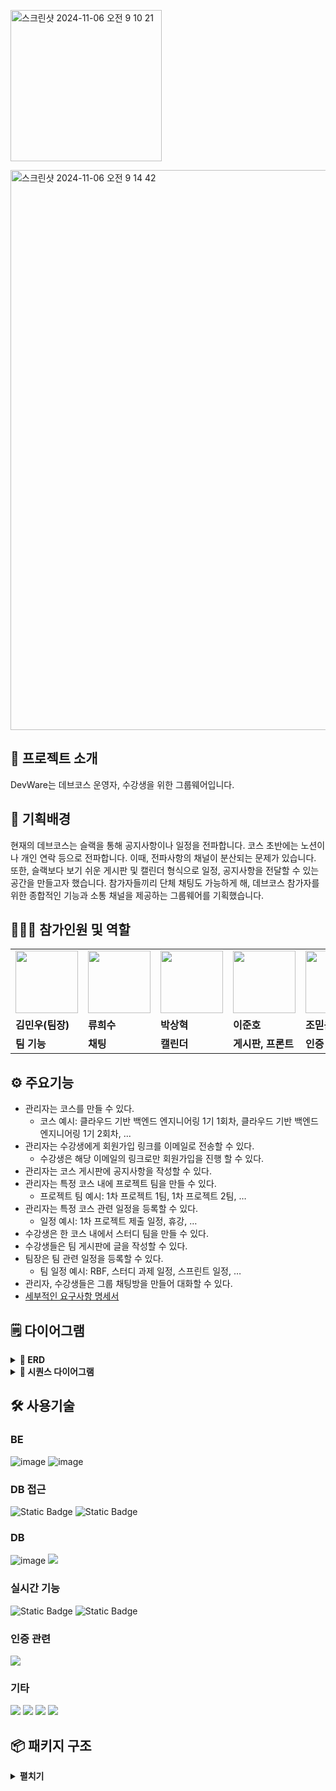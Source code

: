 <img width="242" alt="스크린샷 2024-11-06 오전 9 10 21" src="https://github.com/user-attachments/assets/88e1ec6f-4127-4fae-a15b-89e53bc52f6a"> <br>

<img width="896" alt="스크린샷 2024-11-06 오전 9 14 42" src="https://github.com/user-attachments/assets/b65afe21-9ec0-4114-b144-2471c59cc251">



## 👋 프로젝트 소개
DevWare는 데브코스 운영자, 수강생을 위한 그룹웨어입니다.



## 🤷‍ 기획배경
현재의 데브코스는 슬랙을 통해 공지사항이나 일정을 전파합니다. 코스 초반에는 노션이나 개인 연락 등으로 전파합니다. 이때, 전파사항의 채널이 분산되는 문제가 있습니다. 또한, 슬랙보다 보기 쉬운 게시판 및 캘린더 형식으로 일정, 공지사항을 전달할 수 있는 공간을 만들고자 했습니다. 참가자들끼리 단체 채팅도 가능하게 해, 데브코스 참가자를 위한 종합적인 기능과 소통 채널을 제공하는 그룹웨어를 기획했습니다.



## 🧑‍🤝‍🧑 참가인원 및 역할

<table>
  <tr>
    <td>
        <a href="https://github.com/power-minu">
            <img src="https://avatars.githubusercontent.com/power-minu?v=4" width="100px" />
        </a>
    </td>
    <td>
        <a href="https://github.com/hs201016">
            <img src="https://avatars.githubusercontent.com/hs201016?v=4" width="100px" />
        </a>
    </td>
    <td>
        <a href="https://github.com/sangcci">
            <img src="https://avatars.githubusercontent.com/sangcci?v=4" width="100px" />
        </a>
    </td>
    <td>
        <a href="https://github.com/rinklove">
            <img src="https://avatars.githubusercontent.com/rinklove?v=4" width="100px" />
        </a>
    </td>
    <td>
        <a href="https://github.com/jmd5314">
            <img src="https://avatars.githubusercontent.com/jmd5314?v=4" width="100px" />
        </a>
    </td>
  </tr>
  <tr>
    <td><b>김민우(팀장)</b></td>
    <td><b>류희수</b></td>
    <td><b>박상혁</b></td>
    <td><b>이준호</b></td>
    <td><b>조믿음</b></td>
  </tr>
  <tr>
    <td><b>팀 기능</b></td>
    <td><b>채팅</b></td>
    <td><b>캘린더</b></td>
    <td><b>게시판, 프론트</b></td>
    <td><b>인증</b></td>
  </tr>
</table>



## ⚙️ 주요기능
- 관리자는 코스를 만들 수 있다.
    - 코스 예시: 클라우드 기반 백엔드 엔지니어링 1기 1회차, 클라우드 기반 백엔드 엔지니어링 1기 2회차, ...
- 관리자는 수강생에게 회원가입 링크를 이메일로 전송할 수 있다.
  - 수강생은 해당 이메일의 링크로만 회원가입을 진행 할 수 있다.
- 관리자는 코스 게시판에 공지사항을 작성할 수 있다.
- 관리자는 특정 코스 내에 프로젝트 팀을 만들 수 있다.
    - 프로젝트 팀 예시: 1차 프로젝트 1팀, 1차 프로젝트 2팀, …
- 관리자는 특정 코스 관련 일정을 등록할 수 있다.
    - 일정 예시: 1차 프로젝트 제출 일정, 휴강, …
- 수강생은 한 코스 내에서 스터디 팀을 만들 수 있다.
- 수강생들은 팀 게시판에 글을 작성할 수 있다.
- 팀장은 팀 관련 일정을 등록할 수 있다.
    - 팀 일정 예시: RBF, 스터디 과제 일정, 스프린트 일정, …
- 관리자, 수강생들은 그룹 채팅방을 만들어 대화할 수 있다.
- <a href="https://www.notion.so/12ac41ac4b4e4cbb841e65a1c830318e?pvs=4">세부적인 요구사항 명세서</a>



## 🗒️ 다이어그램

<details>
  <summary><b>💽 ERD</b></summary>

  ![groupware](https://github.com/user-attachments/assets/1562fa47-01cc-4e76-93d8-8ca3a72d6f98)

</details>

<details>
  <summary><b>🔀 시퀀스 다이어그램</b></summary>

<a href="https://www.notion.so/c6647ebf7df34925b6672973e0a7f69c?pvs=4">시퀀스 다이어그램</a>

</details>



## 🛠️ 사용기술

### BE
![image](https://img.shields.io/badge/Kotlin-7F52FF?style=flat-square&logo=kotlin&logoColor=white)
![image](https://img.shields.io/badge/Spring_Boot-F2F4F9?style=flat-square&logo=spring-boot)

### DB 접근
![Static Badge](https://img.shields.io/badge/Spring_data_JPA-lightgreen)
![Static Badge](https://img.shields.io/badge/QueryDsl-black)

### DB
![image](https://img.shields.io/badge/MySQL-005C84?style=flat-square&logo=mysql&logoColor=white)
<img src="https://img.shields.io/badge/Redis-DC382D?style=flat-square&logo=Redis&logoColor=white">

### 실시간 기능
![Static Badge](https://img.shields.io/badge/websocket-ff9900)
![Static Badge](https://img.shields.io/badge/stomp-black)

### 인증 관련
<img src="https://img.shields.io/badge/Spring Security-6DB33F?style=flat-square&logo=Spring Security&logoColor=white">

### 기타
<img src="https://img.shields.io/badge/Notion-000000?style=flat-square&logo=notion&logoColor=white"> <img src="https://img.shields.io/badge/Slack-4A154B?style=flat-square&logo=slack&logoColor=white"> <img src="https://img.shields.io/badge/IntelliJ IDEA-4A154B?style=flat-square&logo=intellijidea&logoColor=white"> <img src="https://img.shields.io/badge/Swagger-0?style=flat-square&logo=Swagger&logoColor=white&color=%2385EA2D">



## 📦 패키지 구조

<details>
  <summary><b>펼치기</b></summary>

```
📦NBE1_3_Team01
 ┗ 📂src
   ┣ 📂main
   ┃ ┣ 📂java
   ┃ ┃ ┗ 📂org
   ┃ ┃   ┗ 📂team1
   ┃ ┃     ┗ 📂nbe1_3_team01
   ┃ ┃       ┣ 📂domain
   ┃ ┃       ┃ ┣ 📂attendance
   ┃ ┃       ┃ ┃ ┣ 📂controller
   ┃ ┃       ┃ ┃ ┃ ┗ 📂response
   ┃ ┃       ┃ ┃ ┣ 📂entity
   ┃ ┃       ┃ ┃ ┣ 📂repository
   ┃ ┃       ┃ ┃ ┗ 📂service
   ┃ ┃       ┃ ┃   ┣ 📂dto
   ┃ ┃       ┃ ┃   ┣ 📂port
   ┃ ┃       ┃ ┃   ┗ 📂response
   ┃ ┃       ┃ ┣ 📂board
   ┃ ┃       ┃ ┃ ┣ 📂comment
   ┃ ┃       ┃ ┃ ┃ ┣ 📂controller
   ┃ ┃       ┃ ┃ ┃ ┃ ┗ 📂dto
   ┃ ┃       ┃ ┃ ┃ ┣ 📂repository
   ┃ ┃       ┃ ┃ ┃ ┗ 📂service
   ┃ ┃       ┃ ┃ ┃   ┣ 📂response
   ┃ ┃       ┃ ┃ ┃   ┗ 📂valid
   ┃ ┃       ┃ ┃ ┣ 📂constants
   ┃ ┃       ┃ ┃ ┣ 📂controller
   ┃ ┃       ┃ ┃ ┃ ┗ 📂dto
   ┃ ┃       ┃ ┃ ┣ 📂entity
   ┃ ┃       ┃ ┃ ┣ 📂exception
   ┃ ┃       ┃ ┃ ┣ 📂repository
   ┃ ┃       ┃ ┃ ┗ 📂service
   ┃ ┃       ┃ ┃   ┣ 📂converter
   ┃ ┃       ┃ ┃   ┣ 📂response
   ┃ ┃       ┃ ┃   ┗ 📂valid
   ┃ ┃       ┃ ┣ 📂calendar
   ┃ ┃       ┃ ┃ ┣ 📂application
   ┃ ┃       ┃ ┃ ┃ ┣ 📂port
   ┃ ┃       ┃ ┃ ┃ ┗ 📂response
   ┃ ┃       ┃ ┃ ┣ 📂controller
   ┃ ┃       ┃ ┃ ┃ ┗ 📂dto
   ┃ ┃       ┃ ┃ ┗ 📂entity
   ┃ ┃       ┃ ┣ 📂chat
   ┃ ┃       ┃ ┃ ┣ 📂controller
   ┃ ┃       ┃ ┃ ┃ ┗ 📂request
   ┃ ┃       ┃ ┃ ┣ 📂entity
   ┃ ┃       ┃ ┃ ┣ 📂repository
   ┃ ┃       ┃ ┃ ┗ 📂service
   ┃ ┃       ┃ ┃   ┗ 📂response
   ┃ ┃       ┃ ┣ 📂group
   ┃ ┃       ┃ ┃ ┣ 📂controller
   ┃ ┃       ┃ ┃ ┃ ┗ 📂request
   ┃ ┃       ┃ ┃ ┣ 📂entity
   ┃ ┃       ┃ ┃ ┣ 📂repository
   ┃ ┃       ┃ ┃ ┗ 📂service
   ┃ ┃       ┃ ┃   ┣ 📂response
   ┃ ┃       ┃ ┃   ┗ 📂validator
   ┃ ┃       ┃ ┗ 📂user
   ┃ ┃       ┃   ┣ 📂controller
   ┃ ┃       ┃   ┃ ┣ 📂api
   ┃ ┃       ┃   ┃ ┗ 📂request
   ┃ ┃       ┃   ┣ 📂entity
   ┃ ┃       ┃   ┣ 📂initializer
   ┃ ┃       ┃   ┣ 📂repository
   ┃ ┃       ┃   ┗ 📂service
   ┃ ┃       ┃     ┗ 📂response
   ┃ ┃       ┗ 📂global
   ┃ ┃         ┣ 📂advice
   ┃ ┃         ┣ 📂auth
   ┃ ┃         ┃ ┣ 📂email
   ┃ ┃         ┃ ┃ ┣ 📂controller
   ┃ ┃         ┃ ┃ ┃ ┗ 📂request
   ┃ ┃         ┃ ┃ ┣ 📂event
   ┃ ┃         ┃ ┃ ┣ 📂repository
   ┃ ┃         ┃ ┃ ┣ 📂service
   ┃ ┃         ┃ ┃ ┣ 📂token
   ┃ ┃         ┃ ┃ ┗ 📂util
   ┃ ┃         ┃ ┣ 📂interceptor
   ┃ ┃         ┃ ┣ 📂jwt
   ┃ ┃         ┃ ┃ ┣ 📂filter
   ┃ ┃         ┃ ┃ ┣ 📂respository
   ┃ ┃         ┃ ┃ ┣ 📂service
   ┃ ┃         ┃ ┃ ┗ 📂token
   ┃ ┃         ┃ ┗ 📂login
   ┃ ┃         ┃   ┣ 📂filter
   ┃ ┃         ┃   ┣ 📂handler
   ┃ ┃         ┃   ┗ 📂service
   ┃ ┃         ┣ 📂config
   ┃ ┃         ┣ 📂exception
   ┃ ┃         ┣ 📂util
   ┃ ┃         ┗ 📂validation
   ┃ ┗ 📂resources
   ┃   ┣ 📂dummy
   ┃   ┣ 📂static
   ┃   ┃ ┗ 📂emoticons
   ┃   ┗ 📂templates
   ┗ 📂test
     ┗ 📂java
       ┗ 📂org
         ┗ 📂team1
           ┗ 📂nbe1_3_team01
             ┗ 📂domain
               ┣ 📂attendance
               ┃ ┣ 📂entity
               ┃ ┣ 📂fake
               ┃ ┗ 📂service
               ┣ 📂group
               ┃ ┣ 📂fixture
               ┃ ┗ 📂service
               ┗ 📂user
                 ┣ 📂controller
                 ┗ 📂service
```

</details>
